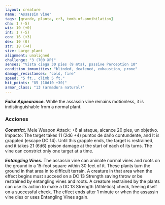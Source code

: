 ```yaml
---
layout: creature
name: "Assassin Vine"
tags: [grande, planta, cr3, tomb-of-annihilation]
cha: 1 (-5)
wis: 10 (+0)
int: 1 (-5)
con: 16 (+3)
dex: 10 (0)
str: 18 (+4)
size: Large plant
alignment: unaligned
challenge: "3 (700 XP)"
senses: "Vista ciega 30 pies (9 mts), passive Perception 10"
condition_immunities: "blinded, deafened, exhaustion, prone"
damage_resistances: "cold, fire"
speed: "5 ft., climb 5 ft."
hit_points: "85 (10d10 +30)"
armor_class: "13 (armadura natural)"
---
```


***False Appearance.*** Whlle the assassin vine remains motionless, it is indistinguishable from a normal plant.

### Acciones

***Constrict.***  Mele Weapon Attack: +6 al ataque, alcance 20 pies, un objetivo. Impacto: The target takes 11 (2d6 +4) puntos de daño contundente, and It is grappled (escape DC 14). Until this grapple ends, the target is restrained, and it takes 21 (6d6) poison damage at the start of each of its turns. The vine can constrict only one target at a time.

***Entangling Vines.*** The assassin vine can animate normal vines and roots on the ground in a 15-foot square within 30 feet of it. These plants turn the ground in that area in to difficult terrain. A creature in that area when the effect begins must succeed on a DC 13 Strength saving throw or be restrained by entangling vines and roots. A creature restrained by the plants can use its action to make a DC 13 Strength (Athletics) check, freeing itself on a successful check. The effect ends after 1 minute or when the assassin vine dies or uses Entangling Vines again.